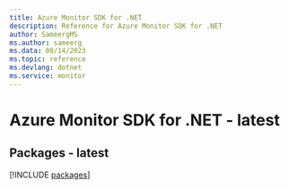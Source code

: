 ```yaml
---
title: Azure Monitor SDK for .NET
description: Reference for Azure Monitor SDK for .NET
author: SameergMS
ms.author: sameerg
ms.data: 08/14/2023
ms.topic: reference
ms.devlang: dotnet
ms.service: monitor
---
```

# Azure Monitor SDK for .NET - latest
## Packages - latest
[!INCLUDE [packages](monitor-index.md)]